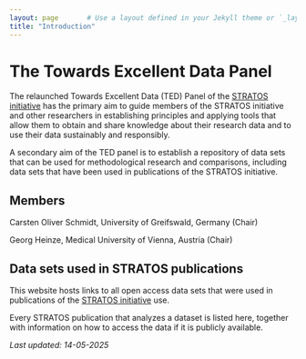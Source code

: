 ```yaml
---
layout: page       # Use a layout defined in your Jekyll theme or `_layouts/`
title: "Introduction"
---
```


# The Towards Excellent Data Panel

The relaunched Towards Excellent Data (TED) Panel of the <a href="https://www.stratos-initiative.org/" target="_blank">STRATOS initiative</a> has the primary aim to guide members of the STRATOS initiative and other researchers
in establishing principles and applying tools that allow them to obtain and share knowledge about their research data and to use their data sustainably and responsibly.

A secondary aim of the TED panel is to establish a repository of data sets that can be used for methodological research and comparisons, including data sets that
have been used in publications of the STRATOS initiative.

## Members

Carsten Oliver Schmidt, University of Greifswald, Germany (Chair)

Georg Heinze, Medical University of Vienna, Austria (Chair)



## Data sets used in STRATOS publications

This website hosts links to all open access data sets that were used in publications of the <a href="https://www.stratos-initiative.org/" target="_blank">STRATOS initiative</a> use. 

Every STRATOS publication that analyzes a dataset is listed here, together with information on how to access the data if it is publicly available.

<i>Last updated: 14-05-2025</i>
